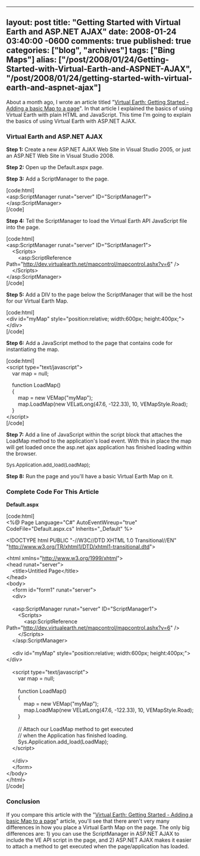   ---
  layout: post
  title: "Getting Started with Virtual Earth and ASP.NET AJAX"
  date: 2008-01-24 03:40:00 -0600
  comments: true
  published: true
  categories: ["blog", "archives"]
  tags: ["Bing Maps"]
  alias: ["/post/2008/01/24/Getting-Started-with-Virtual-Earth-and-ASPNET-AJAX", "/post/2008/01/24/getting-started-with-virtual-earth-and-aspnet-ajax"]
  ---
<!-- more -->
<p>
About a month ago, I wrote an article titled &quot;<a href="/Blog/Post.aspx?PostID=1435">Virtual Earth: Getting Started - Adding a basic Map to a page</a>&quot;. In that article I explained the basics of using Virtual Earth with plain HTML and JavaScript. This time I&#39;m going to explain the basics of using Virtual Earth with ASP.NET AJAX. 
</p>
<h3>Virtual Earth and ASP.NET AJAX</h3>
<p>
<strong>Step 1:</strong> Create a new ASP.NET AJAX Web Site in Visual Studio 2005, or just an ASP.NET Web Site in Visual Studio 2008. 
</p>
<p>
<strong>Step 2:</strong> Open up the Default.aspx page. 
</p>
<p>
<strong>Step 3:</strong> Add a ScriptManager to the page. 
</p>
<p>
[code:html]<br />
&lt;asp:ScriptManager runat=&quot;server&quot; ID=&quot;ScriptManager1&quot;&gt;&lt;/asp:ScriptManager&gt;<br />
[/code]<font size="2" color="#0000ff"></font>
</p>
<p>
<strong>Step 4:</strong> Tell the ScriptManager to load the Virtual Earth API JavaScript file into the page. 
</p>
<p>
[code:html]<br />
&lt;asp:ScriptManager runat=&quot;server&quot; ID=&quot;ScriptManager1&quot;&gt;<br />
&nbsp;&nbsp;&nbsp; &lt;Scripts&gt;<br />
&nbsp;&nbsp;&nbsp;&nbsp;&nbsp;&nbsp;&nbsp; &lt;asp:ScriptReference Path=&quot;<a href="http://dev.virtualearth.net/mapcontrol/mapcontrol.ashx?v=6">http://dev.virtualearth.net/mapcontrol/mapcontrol.ashx?v=6</a>&quot; /&gt;<br />
&nbsp;&nbsp;&nbsp; &lt;/Scripts&gt;<br />
&lt;/asp:ScriptManager&gt;<br />
[/code]
</p>
<p>
<strong>Step 5:</strong> Add a DIV to the page below the ScriptManager&nbsp;that will be the host for our Virtual Earth Map.
</p>
<p>
[code:html]<br />
&lt;div id=&quot;myMap&quot; style=&quot;position:relative; width:600px; height:400px;&quot;&gt;&lt;/div&gt;<br />
[/code]
</p>
<p>
<strong>Step 6:</strong> Add a JavaScript method to the page that contains code for instantiating the map.
</p>
<p>
[code:html]<br />
&lt;script type=&quot;text/javascript&quot;&gt;<br />
&nbsp;&nbsp;&nbsp; var map = null;
</p>
<p>
&nbsp;&nbsp;&nbsp; function LoadMap()<br />
&nbsp;&nbsp;&nbsp; {<br />
&nbsp;&nbsp;&nbsp;&nbsp;&nbsp;&nbsp;&nbsp; map = new VEMap(&quot;myMap&quot;);<br />
&nbsp;&nbsp;&nbsp;&nbsp;&nbsp;&nbsp;&nbsp; map.LoadMap(new VELatLong(47.6, -122.33), 10, VEMapStyle.Road);<br />
&nbsp;&nbsp;&nbsp; }<br />
&lt;/script&gt;<br />
[/code]
</p>
<p>
<strong>Step 7:</strong> Add a line of JavaScript within the script block that attaches the LoadMap method to the application&#39;s load event. With this in place the map will get loaded once the&nbsp;asp.net ajax&nbsp;application has finished loading within the browser. 
</p>
<font size="2">
<p>
Sys.Application.add_load(LoadMap); 
</p>
</font>
<p>
<strong>Step 8:</strong> Run the page and you&#39;ll have a basic Virtual Earth Map on it. 
</p>
<h3>Complete Code For This Article</h3>
<p>
<strong>Default.aspx</strong> 
</p>
<p>
[code:html]<br />
&lt;%@ Page Language=&quot;C#&quot; AutoEventWireup=&quot;true&quot;&nbsp; CodeFile=&quot;Default.aspx.cs&quot; Inherits=&quot;_Default&quot; %&gt; 
</p>
<p>
&lt;!DOCTYPE html PUBLIC &quot;-//W3C//DTD XHTML 1.0 Transitional//EN&quot; &quot;<a href="http://www.w3.org/TR/xhtml1/DTD/xhtml1-transitional.dtd">http://www.w3.org/TR/xhtml1/DTD/xhtml1-transitional.dtd</a>&quot;&gt; 
</p>
<p>
&lt;html xmlns=&quot;<a href="http://www.w3.org/1999/xhtml">http://www.w3.org/1999/xhtml</a>&quot;&gt;<br />
&lt;head runat=&quot;server&quot;&gt;<br />
&nbsp;&nbsp;&nbsp; &lt;title&gt;Untitled Page&lt;/title&gt;<br />
&lt;/head&gt;<br />
&lt;body&gt;<br />
&nbsp;&nbsp;&nbsp; &lt;form id=&quot;form1&quot; runat=&quot;server&quot;&gt;<br />
&nbsp;&nbsp;&nbsp; &lt;div&gt;<br />
&nbsp;&nbsp;&nbsp; <br />
&nbsp;&nbsp;&nbsp; &lt;asp:ScriptManager runat=&quot;server&quot; ID=&quot;ScriptManager1&quot;&gt;<br />
&nbsp;&nbsp;&nbsp;&nbsp;&nbsp;&nbsp;&nbsp; &lt;Scripts&gt;<br />
&nbsp;&nbsp;&nbsp;&nbsp;&nbsp;&nbsp;&nbsp;&nbsp;&nbsp;&nbsp;&nbsp; &lt;asp:ScriptReference Path=&quot;<a href="http://dev.virtualearth.net/mapcontrol/mapcontrol.ashx?v=6">http://dev.virtualearth.net/mapcontrol/mapcontrol.ashx?v=6</a>&quot; /&gt;<br />
&nbsp;&nbsp;&nbsp;&nbsp;&nbsp;&nbsp;&nbsp; &lt;/Scripts&gt;<br />
&nbsp;&nbsp;&nbsp; &lt;/asp:ScriptManager&gt;<br />
&nbsp;&nbsp;&nbsp; <br />
&nbsp;&nbsp;&nbsp; &lt;div id=&quot;myMap&quot; style=&quot;position:relative; width:600px; height:400px;&quot;&gt;&lt;/div&gt;<br />
&nbsp;&nbsp;&nbsp; <br />
&nbsp;&nbsp;&nbsp; &lt;script type=&quot;text/javascript&quot;&gt;<br />
&nbsp;&nbsp;&nbsp;&nbsp;&nbsp;&nbsp;&nbsp; var map = null;<br />
&nbsp;&nbsp;&nbsp;&nbsp;&nbsp;&nbsp;&nbsp; <br />
&nbsp;&nbsp;&nbsp;&nbsp;&nbsp;&nbsp;&nbsp; function LoadMap()<br />
&nbsp;&nbsp;&nbsp;&nbsp;&nbsp;&nbsp;&nbsp; {<br />
&nbsp;&nbsp;&nbsp;&nbsp;&nbsp;&nbsp;&nbsp;&nbsp;&nbsp;&nbsp;&nbsp; map = new VEMap(&quot;myMap&quot;);<br />
&nbsp;&nbsp;&nbsp;&nbsp;&nbsp;&nbsp;&nbsp;&nbsp;&nbsp;&nbsp;&nbsp; map.LoadMap(new VELatLong(47.6, -122.33), 10, VEMapStyle.Road);<br />
&nbsp;&nbsp;&nbsp;&nbsp;&nbsp;&nbsp;&nbsp; }<br />
&nbsp;&nbsp;&nbsp;&nbsp;&nbsp;&nbsp;&nbsp; <br />
&nbsp;&nbsp;&nbsp;&nbsp;&nbsp;&nbsp;&nbsp; // Attach our LoadMap method to get executed<br />
&nbsp;&nbsp;&nbsp;&nbsp;&nbsp;&nbsp;&nbsp; // when the Application has finished loading.<br />
&nbsp;&nbsp;&nbsp;&nbsp;&nbsp;&nbsp;&nbsp; Sys.Application.add_load(LoadMap);<br />
&nbsp;&nbsp;&nbsp; &lt;/script&gt;<br />
&nbsp;&nbsp;&nbsp; <br />
&nbsp;&nbsp;&nbsp; &lt;/div&gt;<br />
&nbsp;&nbsp;&nbsp; &lt;/form&gt;<br />
&lt;/body&gt;<br />
&lt;/html&gt;<br />
[/code] 
</p>
<h3>Conclusion</h3>
<p>
If you compare this article with the &quot;<a href="/Blog/Post.aspx?PostID=1435">Virtual Earth: Getting Started - Adding a basic Map to a page</a>&quot; article, you&#39;ll see that there aren&#39;t very many differences in how you place a Virtual Earth Map on the page. The only big differences are: 1) you can use the ScriptManager in ASP.NET AJAX to include the VE API script in the page, and 2) ASP.NET AJAX makes it easier to attach&nbsp;a method to get executed when the page/application has loaded. 
</p>
